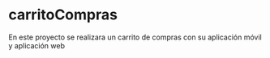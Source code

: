 # carritoCompras
En este proyecto se realizara un carrito de compras con su aplicación móvil y aplicación web
